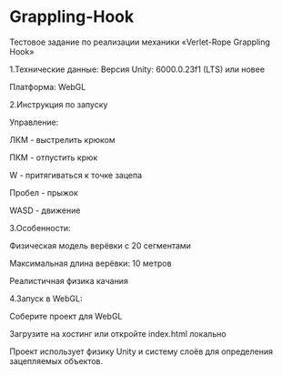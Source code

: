 # Grappling-Hook

Тестовое задание по реализации механики
«Verlet-Rope Grappling Hook»

1.Технические данные:
Версия Unity: 6000.0.23f1 (LTS) или новее

Платформа: WebGL

2.Инструкция по запуску

Управление:

ЛКМ - выстрелить крюком

ПКМ - отпустить крюк

W - притягиваться к точке зацепа

Пробел - прыжок

WASD - движение

3.Особенности:

Физическая модель верёвки с 20 сегментами

Максимальная длина верёвки: 10 метров

Реалистичная физика качания

4.Запуск в WebGL:

Соберите проект для WebGL

Загрузите на хостинг или откройте index.html локально

Проект использует физику Unity и систему слоёв для определения зацепляемых объектов.
